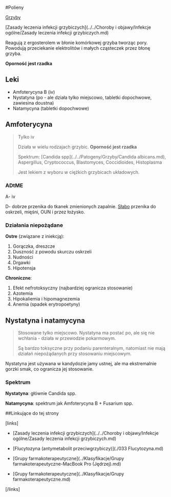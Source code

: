 #Polieny

[Grzyby](../../Patogeny/Grzyby/Grzyby.md)

[Zasady leczenia infekcji grzybiczych](../../Choroby i objawy/Infekcje ogólne/Zasady leczenia infekcji grzybiczych.md)



Reagują z ergosterolem w błonie komórkowej grzyba tworząc pory. Powodują przeciekanie elektrolitów i małych cząsteczek przez błonę grzyba.

**Oporność jest rzadka**



## Leki

- Amfoterycyna B (iv)
- Nystatyna (po - ale działa tylko miejscowo, tabletki dopochwowe, zawiesina doustna)
- Natamycyna (tabletki dopochwowe)




## Amfoterycyna

> Tylko iv
>
> Działa w wielu rodzajach grzybic. **Oporność jest rzadka**
>
> Spektrum: [Candida spp](../../Patogeny/Grzyby/Candida albicans.md), Aspergillus, Cryptococcus, Blastomyces, Coccidioides, Histoplasma
>
> Jest lekiem z wyboru w ciężkich grzybicach układowych.



### ADtME

A- iv

D- dobrze przenika do tkanek zmienionych zapalnie. <u>Słabo</u> przenika do oskrzeli, mięśni, OUN i przez łożysko.



### Działania niepożądane

**Ostre** (związane z iniekcją):

1. Gorączka, dreszcze
2. Duszność z powodu skurczu oskrzeli
3. Nudności
4. Drgawki
5. Hipotensja



**Chroniczne**:

1. Efekt nefrotoksyczny (najbardziej ogranicza stosowanie)
2. Azotemia
3. Hipokaliemia i hipomagnezemia
4. Anemia (spadek erytropoetyny)





## Nystatyna i natamycyna

> Stosowane tylko miejscowo. Nystatyna ma postać po, ale się nie wchłania - działa w przewodzie pokarmowym.
>
> Są bardzo toksyczne przy podaniu parenteralnym, natomiast nie mają działań niepożądanych przy stosowaniu miejscowym.

Nystatyna jest używana w kandydozie jamy ustnej, ale ma ekstremalnie gorzki smak, co ogranicza jej stosowanie.



### Spektrum

**Nystatyna**: głównie Candida spp.

**Natamycyna**: spektrum jak Amfoterycyna B + Fusarium spp.



##Linkujące do tej strony

[links]

- [Zasady leczenia infekcji grzybiczych](../../Choroby i objawy/Infekcje ogólne/Zasady leczenia infekcji grzybiczych.md)

- [Flucytozyna (antymetabolit przeciwgrzybiczy)](./033 Flucytozyna.md)

- [Grupy farmakoterapeutyczne](../Klasyfikacje/Grupy farmakoterapeutyczne-MacBook Pro (Jędrzej).md)

- [Grupy farmakoterapeutyczne](../Klasyfikacje/Grupy farmakoterapeutyczne.md)


[/links]












